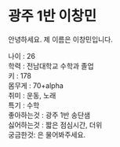 # 광주 1반 이창민

안녕하세요.
제 이름은 이창민입니다.

나이 : 26  
학력 : 전남대학교 수학과 졸업  
키 : 178  
몸무게 : 70+alpha  
취미 : 운동, 노래  
특기 : 수학  
좋아하는것 : 광주 1반  송단샘  
싫어하는것 : 짧은 점심시간, 더위  
궁금한것: 은 물어봐주세요.  








